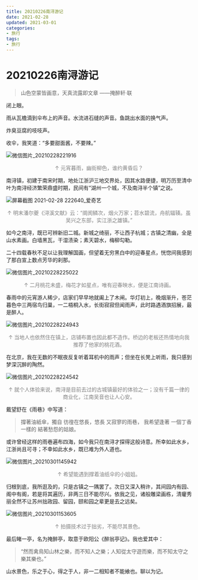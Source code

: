 ```yaml
---
title: 20210226南浔游记
date: 2021-02-28 
updated: 2021-03-01
categories:
- 旅行
tags:
- 旅行
---
```




#  20210226南浔游记

> 山色空蒙皆画意，天真流露即文章  ——掩醉轩·联



闭上眼。

雨从瓦檐滴到伞布上的声音。水流进石缝的声音。鱼跳出水面的换气声。

炸臭豆腐的吱吱声。

收伞，我笑道：“多要甜面酱，不要辣。”

![微信图片_20210228221916](https://gitee.com/DF-Master/yidapicbed/raw/master/markdown/20210228221935.jpg)

<center><font color="gray">↑ 元宵暮雨，幽街柳色，谁约黄昏后？</font></center> 

南浔镇，初建于南宋时期，地处江浙沪三地交界处，因其水路便捷，明万历至清中叶为南浔经济繁荣鼎盛时期，民间有“湖州一个城，不及南浔半个镇”之说。

![屏幕截图 2021-02-28 222640_爱奇艺](https://gitee.com/DF-Master/yidapicbed/raw/master/markdown/20210228223229.jpg)

<center><font color="gray">↑ 明末潘尔夔《浔溪文献》云：“阛阂鳞次，烟火万家；苕水碧流，舟航辐辏。虽吴兴之东部，实江浙之雄镇。”</font></center>

如今之南浔，既已可辨新旧二城。新城之绮丽，不让西子杭城；古镇之清幽，全是山水素画。白墙黑瓦，干湿渍染；素天碧水，梅柳勾勒。

二十四载春秋不足以让我理解国画，但望着无穷黑白中的迎春星点，恍惚间我感到了那白宣上数点芳华的刹那。

![微信图片_20210228225022](https://gitee.com/DF-Master/yidapicbed/raw/master/markdown/20210228225133.jpg)

<center><font color="gray">↑ 二月桃花未盛，梅花才如星点，唯有迎春映水，便是江南诗画。</font></center>

春雨中的元宵游人稀少，店家们早早地就阖上了木闸。华灯初上，晚烟渐升，苍茫暮色中三两宿鸟归巢，一二梧桐入水，长街寂寂但闻雨声，此时路遇酒旗招展，最是醉人。

![微信图片_20210228224943](https://gitee.com/DF-Master/yidapicbed/raw/master/markdown/20210228224954.jpg)

<center><font color="gray">↑ 当地人也依然住在镇上，店铺布置也因此都不造作。桥边的老板还热情地向我推荐了他家的桃花酒。</font></center>

在北京，我在无数的不眠夜反复听着耳机中的雨声；但坐在长凳上听雨，我只感到梦深沉醉的陶然。

![微信图片_20210228224542](https://gitee.com/DF-Master/yidapicbed/raw/master/markdown/20210228224755.jpg)

<center><font color="gray">↑ 就个人体验来说，南浔是目前去过的古城镇最好的体验之一；没有千篇一律的商业化，江南吴音也让人心安。</font></center>

戴望舒在《雨巷》中写道：

> 撐著油紙傘，獨自
> 彷徨在悠長，悠長
> 又寂寥的雨巷，
> 我希望逢著
> 一個丁香一樣的
> 結著愁怨的姑娘。

或许曾经这样的雨巷遍布四海，如今我只在南浔才探得这般诗意。所幸如此水乡，江浙尚且可寻；不幸如此水乡，既已难为外人道也。

![微信图片_20210301145942](https://gitee.com/DF-Master/yidapicbed/raw/master/markdown/20210301150216.jpg)

<center><font color="gray">↑ 希望能遇到撑着油纸伞的小姐姐。</font></center>

归根到底，我所逛及的，只是古镇之一隅罢了。次日又深入稍许，其间园内有园、阁中有阁，若是将其遍历，非两三日不能尽兴。依我之见，诸般雕梁画栋，清癯秀丽全然不让苏州拙政园、留园，颐和园之辈更是去之远矣。

![微信图片_20210301153605](https://gitee.com/DF-Master/yidapicbed/raw/master/markdown/20210301153613.jpg)

<center><font color="gray">↑ 拍摄技术过于拙劣，不能尽其景色。</font></center>

最后睹一亭，名为掩醉亭，取意于欧阳公《醉翁亭记》。我也爱其中：

> “然而禽鳥知山林之樂，而不知人之樂；人知從太守遊而樂，而不知太守之樂其樂也。”

山水景色，乐之于心，得之于人，非一二相知者不能飨也。聊以为记。